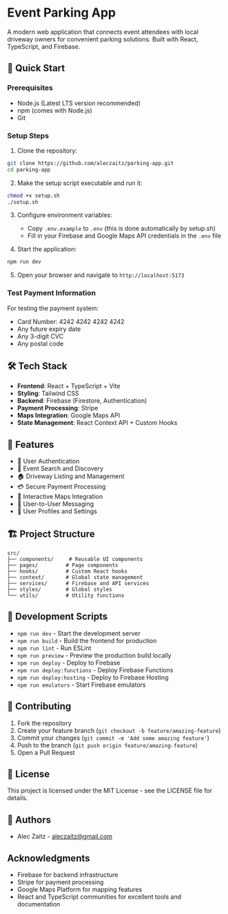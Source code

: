 # Event Parking App

A modern web application that connects event attendees with local driveway owners for convenient parking solutions. Built with React, TypeScript, and Firebase.

## 🚀 Quick Start

### Prerequisites

- Node.js (Latest LTS version recommended)
- npm (comes with Node.js)
- Git

### Setup Steps

1. Clone the repository:

```bash
git clone https://github.com/aleczaitz/parking-app.git
cd parking-app
```

2. Make the setup script executable and run it:

```bash
chmod +x setup.sh
./setup.sh
```

3. Configure environment variables:

   - Copy `.env.example` to `.env` (this is done automatically by setup.sh)
   - Fill in your Firebase and Google Maps API credentials in the `.env` file

4. Start the application:

```bash
npm run dev
```

5. Open your browser and navigate to `http://localhost:5173`

### Test Payment Information

For testing the payment system:

- Card Number: 4242 4242 4242 4242
- Any future expiry date
- Any 3-digit CVC
- Any postal code

## 🛠️ Tech Stack

- **Frontend**: React + TypeScript + Vite
- **Styling**: Tailwind CSS
- **Backend**: Firebase (Firestore, Authentication)
- **Payment Processing**: Stripe
- **Maps Integration**: Google Maps API
- **State Management**: React Context API + Custom Hooks

## 📱 Features

- 🔐 User Authentication
- 🎯 Event Search and Discovery
- 🏠 Driveway Listing and Management
- 💳 Secure Payment Processing
- 📍 Interactive Maps Integration
- 💬 User-to-User Messaging
- 👤 User Profiles and Settings

## 🏗️ Project Structure

```
src/
├── components/     # Reusable UI components
├── pages/         # Page components
├── hooks/         # Custom React hooks
├── context/       # Global state management
├── services/      # Firebase and API services
├── styles/        # Global styles
└── utils/         # Utility functions
```

## 🔧 Development Scripts

- `npm run dev` - Start the development server
- `npm run build` - Build the frontend for production
- `npm run lint` - Run ESLint
- `npm run preview` - Preview the production build locally
- `npm run deploy` - Deploy to Firebase
- `npm run deploy:functions` - Deploy Firebase Functions
- `npm run deploy:hosting` - Deploy to Firebase Hosting
- `npm run emulators` - Start Firebase emulators

## 🤝 Contributing

1. Fork the repository
2. Create your feature branch (`git checkout -b feature/amazing-feature`)
3. Commit your changes (`git commit -m 'Add some amazing feature'`)
4. Push to the branch (`git push origin feature/amazing-feature`)
5. Open a Pull Request

## 📝 License

This project is licensed under the MIT License - see the LICENSE file for details.

## 👥 Authors

- Alec Zaitz - [aleczaitz@gmail.com](mailto:aleczaitz@gmail.com)

## Acknowledgments

- Firebase for backend infrastructure
- Stripe for payment processing
- Google Maps Platform for mapping features
- React and TypeScript communities for excellent tools and documentation
